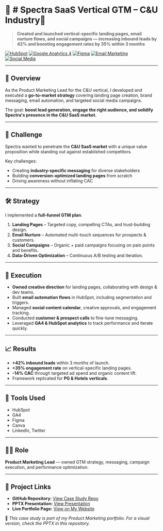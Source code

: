 # 📢 # Spectra SaaS Vertical GTM – C&U Industry🚀 

> **Created and launched vertical-specific landing pages, email nurture flows, and social campaigns — increasing inbound leads by 42% and boosting engagement rates by 35% within 3 months**

[![HubSpot](https://img.shields.io/badge/HubSpot-FF7A59?style=for-the-badge&logo=hubspot&logoColor=white)]()
[![Google Analytics 4](https://img.shields.io/badge/GA4-4285F4?style=for-the-badge&logo=googleanalytics&logoColor=white)]()
[![Figma](https://img.shields.io/badge/Figma-F24E1E?style=for-the-badge&logo=figma&logoColor=white)]()
[![Email Marketing](https://img.shields.io/badge/Email%20Marketing-0073AA?style=for-the-badge&logo=mailchimp&logoColor=white)]()
[![Social Media](https://img.shields.io/badge/Social%20Media-1DA1F2?style=for-the-badge&logo=twitter&logoColor=white)]()

---

## 📌 Overview
As the Product Marketing Lead for the C&U vertical, I developed and executed a **go-to-market strategy** covering landing page creation, brand messaging, email automation, and targeted social media campaigns.

The goal: **boost lead generation, engage the right audience, and solidify Spectra's presence in the C&U SaaS market.**

---

## 🎯 Challenge
Spectra wanted to penetrate the **C&U SaaS market** with a unique value proposition while standing out against established competitors.

Key challenges:
- Creating **industry-specific messaging** for diverse stakeholders
- Building **conversion-optimized landing pages** from scratch
- Driving awareness without inflating CAC

---

## 🛠 Strategy
I implemented a **full-funnel GTM plan**:
1. **Landing Pages** – Targeted copy, compelling CTAs, and trust-building design.
2. **Email Nurture** – Automated multi-touch sequences for prospects & customers.
3. **Social Campaigns** – Organic + paid campaigns focusing on pain points and benefits.
4. **Data-Driven Optimization** – Continuous A/B testing and iteration.

---

## 🚀 Execution
- **Owned creative direction** for landing pages, collaborating with design & dev teams.
- Built **email automation flows** in HubSpot, including segmentation and triggers.
- Managed **social content calendar**, creative approvals, and engagement tracking.
- Conducted **customer & prospect calls** to fine-tune messaging.
- Leveraged **GA4 & HubSpot analytics** to track performance and iterate quickly.

---

## 📈 Results
- **+42% inbound leads** within 3 months of launch.
- **+35% engagement rate** on vertical-specific landing pages.
- **-14% CAC** through targeted ad spend and organic content lift.
- Framework replicated for **PG & Hotels verticals**.

---

## 🧰 Tools Used
- HubSpot  
- GA4  
- Figma  
- Canva  
- LinkedIn, Twitter  

---

## 👩‍💼 Role
**Product Marketing Lead** — owned GTM strategy, messaging, campaign execution, and performance optimization.

---

## 🔗 Project Links
- **GitHub Repository:** [View Case Study Repo](https://github.com/ShreyP1103/pmm-web/edit/main/portfolio-projects/lifecycle-gtm-pg/README.md)
- **PPTX Presentation:** [View Presentation](https://docs.google.com/presentation/d/1Cu5jo-clkOPGiuqP8JVMv4Z0nFEBt4ueEtlATqRmffw/present?slide=id.p1)
- **Live Portfolio Page:** [View on My Website](YOUR_WEBSITE_LINK_HERE)



📎 *This case study is part of my Product Marketing portfolio. For a visual version, check the PPTX in this repository.*
